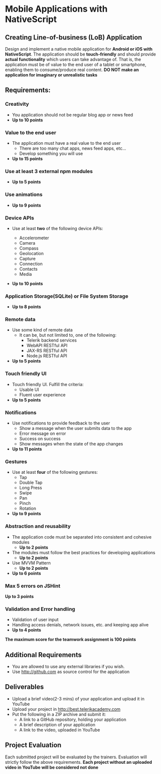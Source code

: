 # Mobile Applications with NativeScript
##  Creating Line-of-business (LoB) Application

Design and implement a native mobile application for **Android or iOS with NativeScript**. The application should be **touch-friendly** and should provide **actual functionality** which users can take advantage of. That is, the application must be of value to the end user of a tablet or smartphone, enabling them to consume/produce real content. **DO NOT make an application for imaginary or unrealistic tasks**

##  Requirements:

### Creativity

- You application should not be regular blog app or news feed
- **Up to 10 points**

### Value to the end user

- The application must have a real value to the end user
  - There are too many chat apps, news feed apps, etc...
  - Develop something you will use
- **Up to 15 points**

### Use at least 3 external npm modules

- **Up to 5 points**


### Use animations

- **Up to 9 points**

### Device APIs

- Use at least  **two** of the following device APIs:
  - Accelerometer
  - Camera
  - Compass
  - Geolocation
  - Capture
  - Connection
  - Contacts
  - Media

- **Up to 10 points**

### Application Storage(SQLite) or File System Storage

- **Up to 8 points**

### Remote data

- Use some kind of remote data
  - It can be, but not limited to, one of the following:
    - Telerik backend services
    - WebAPI RESTful API
    - JAX-RS RESTful API
    - Node.js RESTful API
- **Up to 5 points**

### Touch friendly UI

- Touch friendly UI. Fulfill the criteria:
  - Usable UI
  - Fluent user experience
- **Up to 5 points**

### Notifications

- Use notifications to provide feedback to the user
  - Show a message when the user submits data to the app
  - Error message on error
  - Success on success
  - Show messages when the state of the app changes
- **Up to 11 points**

### Gestures

- Use at least **four** of the following gestures:
    - Tap
    - Double Tap
    - Long Press
    - Swipe
    - Pan
    - Pinch
    - Rotation
- **Up to 9 points**

### Abstraction and reusability
- The application code must be separated into consistent and cohesive modules
  - **Up to 2 points**
- The modules must follow the best practices for developing applications
  - **Up to 2 points**
- Use MVVM Pattern
  - **Up to 2 points**
- **Up to 6 points**

### Max 5 errors on JSHint

**Up to 3 points**

### Validation and Error handling
- Validation of user input
- Handling access denials, network issues, etc. and keeping app alive
- **Up to 4 points**

**The maximum score for the teamwork assignment is 100 points**

##  Additional Requirements
- You are allowed to use any external libraries if you wish.
- Use http://github.com as source control for the application

##  Deliverables
- Upload a brief video(2-3 mins) of your application and upload it in YouTube
- Upload your project in http://best.telerikacademy.com
- Put the following in a ZIP archive and submit it:
  - A link to a GitHub repository, holding your application
  - A brief description of your application
  - A link to the video, uploaded in YouTube

##  Project Evaluation
Each submitted project will be evaluated by the trainers. Evaluation will strictly follow the above requirements.
**Each project without an uploaded video in YouTube will be considered not done**
